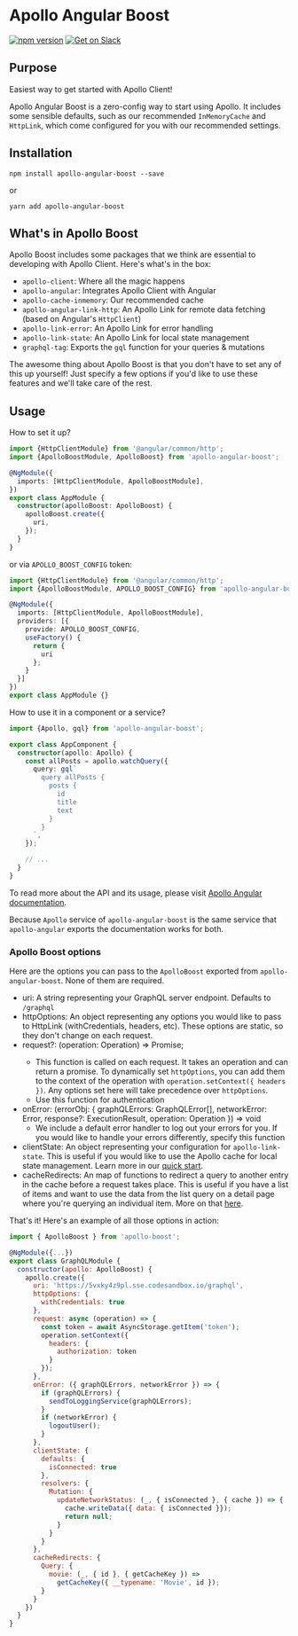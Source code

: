 # Apollo Angular Boost

[![npm version](https://badge.fury.io/js/apollo-angular-boost.svg)](https://badge.fury.io/js/apollo-angular-boost)
[![Get on Slack](https://img.shields.io/badge/slack-join-orange.svg)](https://www.apollographql.com/slack)

## Purpose

Easiest way to get started with Apollo Client!

Apollo Angular Boost is a zero-config way to start using Apollo. It includes some sensible defaults, such as our recommended `InMemoryCache` and `HttpLink`, which come configured for you with our recommended settings.

## Installation

`npm install apollo-angular-boost --save`

or

`yarn add apollo-angular-boost`

## What's in Apollo Boost

Apollo Boost includes some packages that we think are essential to developing with Apollo Client. Here's what's in the box:

- `apollo-client`: Where all the magic happens
- `apollo-angular`: Integrates Apollo Client with Angular
- `apollo-cache-inmemory`: Our recommended cache
- `apollo-angular-link-http`: An Apollo Link for remote data fetching (based on Angular's `HttpClient`)
- `apollo-link-error`: An Apollo Link for error handling
- `apollo-link-state`: An Apollo Link for local state management
- `graphql-tag`: Exports the `gql` function for your queries & mutations

The awesome thing about Apollo Boost is that you don't have to set any of this up yourself! Just specify a few options if you'd like to use these features and we'll take care of the rest.

## Usage

How to set it up?

```ts
import {HttpClientModule} from '@angular/common/http';
import {ApolloBoostModule, ApolloBoost} from 'apollo-angular-boost';

@NgModule({
  imports: [HttpClientModule, ApolloBoostModule],
})
export class AppModule {
  constructor(apolloBoost: ApolloBoost) {
    apolloBoost.create({
      uri,
    });
  }
}
```

or via `APOLLO_BOOST_CONFIG` token:

```ts
import {HttpClientModule} from '@angular/common/http';
import {ApolloBoostModule, APOLLO_BOOST_CONFIG} from 'apollo-angular-boost';

@NgModule({
  imports: [HttpClientModule, ApolloBoostModule],
  providers: [{
    provide: APOLLO_BOOST_CONFIG,
    useFactory() {
      return {
        uri
      };
    }
  }]
})
export class AppModule {}
```

How to use it in a component or a service?

```ts
import {Apollo, gql} from 'apollo-angular-boost';

export class AppComponent {
  constructor(apollo: Apollo) {
    const allPosts = apollo.watchQuery({
      query: gql`
        query allPosts {
          posts {
            id
            title
            text
          }
        }
      `,
    });

    // ...
  }
}
```

To read more about the API and its usage, please visit [Apollo Angular documentation](https://www.apollographql.com/docs/angular/).

Because `Apollo` service of `apollo-angular-boost` is the same service that `apollo-angular` exports the documentation works for both.

### Apollo Boost options

Here are the options you can pass to the `ApolloBoost` exported from `apollo-angular-boost`. None of them are required.

- uri: A string representing your GraphQL server endpoint. Defaults to `/graphql`
- httpOptions: An object representing any options you would like to pass to HttpLink (withCredentials, headers, etc). These options are static, so they don't change on each request.
- request?: (operation: Operation) => Promise<void>;
  - This function is called on each request. It takes an operation and can return a promise. To dynamically set `httpOptions`, you can add them to the context of the operation with `operation.setContext({ headers })`. Any options set here will take precedence over `httpOptions`.
  - Use this function for authentication
- onError: (errorObj: { graphQLErrors: GraphQLError[], networkError: Error, response?: ExecutionResult, operation: Operation }) => void
  - We include a default error handler to log out your errors for you. If you would like to handle your errors differently, specify this function
- clientState: An object representing your configuration for `apollo-link-state`. This is useful if you would like to use the Apollo cache for local state management. Learn more in our [quick start](https://www.apollographql.com/docs/link/links/state.html#start).
- cacheRedirects: An map of functions to redirect a query to another entry in the cache before a request takes place. This is useful if you have a list of items and want to use the data from the list query on a detail page where you're querying an individual item. More on that [here](https://www.apollographql.com/docs/angular/features/cache-updates.html#cacheRedirect).

That's it! Here's an example of all those options in action:

```js
import { ApolloBoost } from 'apollo-boost';

@NgModule({...})
export class GraphQLModule {
  constructor(apollo: ApolloBoost) {
    apollo.create({
      uri: 'https://5vxky4z9pl.sse.codesandbox.io/graphql',
      httpOptions: {
        withCredentials: true
      },
      request: async (operation) => {
        const token = await AsyncStorage.getItem('token');
        operation.setContext({
          headers: {
            authorization: token
          }
        });
      },
      onError: ({ graphQLErrors, networkError }) => {
        if (graphQLErrors) {
          sendToLoggingService(graphQLErrors);
        }
        if (networkError) {
          logoutUser();
        }
      },
      clientState: {
        defaults: {
          isConnected: true
        },
        resolvers: {
          Mutation: {
            updateNetworkStatus: (_, { isConnected }, { cache }) => {
              cache.writeData({ data: { isConnected }});
              return null;
            }
          }
        }
      },
      cacheRedirects: {
        Query: {
          movie: (_, { id }, { getCacheKey }) =>
            getCacheKey({ __typename: 'Movie', id });
        }
      }
    })
  }
}
```
